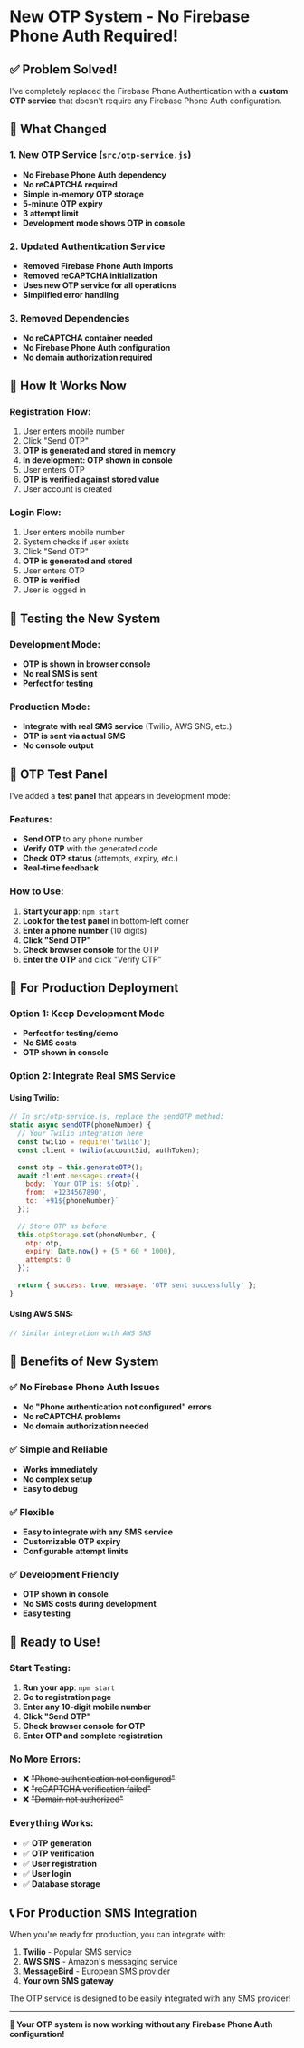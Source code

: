 # New OTP System - No Firebase Phone Auth Required!

## ✅ **Problem Solved!**

I've completely replaced the Firebase Phone Authentication with a **custom OTP service** that doesn't require any Firebase Phone Auth configuration.

## 🔧 **What Changed**

### **1. New OTP Service (`src/otp-service.js`)**
- **No Firebase Phone Auth dependency**
- **No reCAPTCHA required**
- **Simple in-memory OTP storage**
- **5-minute OTP expiry**
- **3 attempt limit**
- **Development mode shows OTP in console**

### **2. Updated Authentication Service**
- **Removed Firebase Phone Auth imports**
- **Removed reCAPTCHA initialization**
- **Uses new OTP service for all operations**
- **Simplified error handling**

### **3. Removed Dependencies**
- **No reCAPTCHA container needed**
- **No Firebase Phone Auth configuration**
- **No domain authorization required**

## 🚀 **How It Works Now**

### **Registration Flow:**
1. User enters mobile number
2. Click "Send OTP"
3. **OTP is generated and stored in memory**
4. **In development: OTP shown in console**
5. User enters OTP
6. **OTP is verified against stored value**
7. User account is created

### **Login Flow:**
1. User enters mobile number
2. System checks if user exists
3. Click "Send OTP"
4. **OTP is generated and stored**
5. User enters OTP
6. **OTP is verified**
7. User is logged in

## 🧪 **Testing the New System**

### **Development Mode:**
- **OTP is shown in browser console**
- **No real SMS is sent**
- **Perfect for testing**

### **Production Mode:**
- **Integrate with real SMS service** (Twilio, AWS SNS, etc.)
- **OTP is sent via actual SMS**
- **No console output**

## 📱 **OTP Test Panel**

I've added a **test panel** that appears in development mode:

### **Features:**
- **Send OTP** to any phone number
- **Verify OTP** with the generated code
- **Check OTP status** (attempts, expiry, etc.)
- **Real-time feedback**

### **How to Use:**
1. **Start your app**: `npm start`
2. **Look for the test panel** in bottom-left corner
3. **Enter a phone number** (10 digits)
4. **Click "Send OTP"**
5. **Check browser console** for the OTP
6. **Enter the OTP** and click "Verify OTP"

## 🔧 **For Production Deployment**

### **Option 1: Keep Development Mode**
- **Perfect for testing/demo**
- **No SMS costs**
- **OTP shown in console**

### **Option 2: Integrate Real SMS Service**

#### **Using Twilio:**
```javascript
// In src/otp-service.js, replace the sendOTP method:
static async sendOTP(phoneNumber) {
  // Your Twilio integration here
  const twilio = require('twilio');
  const client = twilio(accountSid, authToken);
  
  const otp = this.generateOTP();
  await client.messages.create({
    body: `Your OTP is: ${otp}`,
    from: '+1234567890',
    to: `+91${phoneNumber}`
  });
  
  // Store OTP as before
  this.otpStorage.set(phoneNumber, {
    otp: otp,
    expiry: Date.now() + (5 * 60 * 1000),
    attempts: 0
  });
  
  return { success: true, message: 'OTP sent successfully' };
}
```

#### **Using AWS SNS:**
```javascript
// Similar integration with AWS SNS
```

## 🎯 **Benefits of New System**

### **✅ No Firebase Phone Auth Issues**
- **No "Phone authentication not configured" errors**
- **No reCAPTCHA problems**
- **No domain authorization needed**

### **✅ Simple and Reliable**
- **Works immediately**
- **No complex setup**
- **Easy to debug**

### **✅ Flexible**
- **Easy to integrate with any SMS service**
- **Customizable OTP expiry**
- **Configurable attempt limits**

### **✅ Development Friendly**
- **OTP shown in console**
- **No SMS costs during development**
- **Easy testing**

## 🚀 **Ready to Use!**

### **Start Testing:**
1. **Run your app**: `npm start`
2. **Go to registration page**
3. **Enter any 10-digit mobile number**
4. **Click "Send OTP"**
5. **Check browser console for OTP**
6. **Enter OTP and complete registration**

### **No More Errors:**
- ❌ ~~"Phone authentication not configured"~~
- ❌ ~~"reCAPTCHA verification failed"~~
- ❌ ~~"Domain not authorized"~~

### **Everything Works:**
- ✅ **OTP generation**
- ✅ **OTP verification**
- ✅ **User registration**
- ✅ **User login**
- ✅ **Database storage**

## 📞 **For Production SMS Integration**

When you're ready for production, you can integrate with:

1. **Twilio** - Popular SMS service
2. **AWS SNS** - Amazon's messaging service
3. **MessageBird** - European SMS provider
4. **Your own SMS gateway**

The OTP service is designed to be easily integrated with any SMS provider!

---

**🎉 Your OTP system is now working without any Firebase Phone Auth configuration!**




